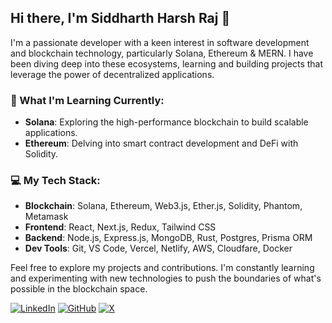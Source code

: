 ## Hi there, I'm Siddharth Harsh Raj 👋

I'm a passionate developer with a keen interest in software development and blockchain technology, particularly Solana, Ethereum & MERN. I have been diving deep into these ecosystems, learning and building projects that leverage the power of decentralized applications. 

### 🚀 What I'm Learning Currently:
- **Solana**: Exploring the high-performance blockchain to build scalable applications.
- **Ethereum**: Delving into smart contract development and DeFi with Solidity.

### 💻 My Tech Stack:
- **Blockchain**: Solana, Ethereum, Web3.js, Ether.js, Solidity, Phantom, Metamask
- **Frontend**: React, Next.js, Redux, Tailwind CSS
- **Backend**: Node.js, Express.js, MongoDB, Rust, Postgres, Prisma ORM
- **Dev Tools**: Git, VS Code, Vercel, Netlify, AWS, Cloudfare, Docker

Feel free to explore my projects and contributions. I'm constantly learning and experimenting with new technologies to push the boundaries of what's possible in the blockchain space.

[![LinkedIn](https://img.shields.io/badge/LinkedIn-blue)](https://linkedin.com/in/siddharthweb3)
[![GitHub](https://img.shields.io/badge/GitHub-black)](https://github.com/siddharthharshraj)
[![X](https://img.shields.io/badge/X-1DA1F2?logo=x&logoColor=white)](https://x.com/sid__web3)
